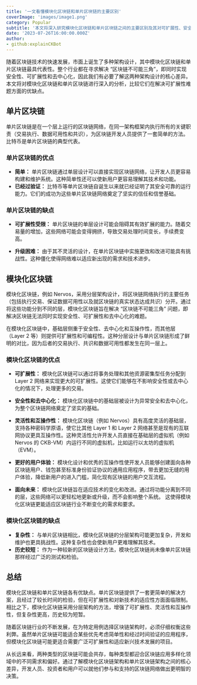 ```yaml
---
title: '一文看懂模块化区块链和单片区块链的主要区别'
coverImage: 'images/image1.png'
category: Popular
subtitle: '本文将深入研究模块化区块链和单片区块链之间的主要区别及其对可扩展性、安全性和去中心化的影响。'
date: '2023-07-26T16:00:00.000Z'
author: 
- github:explainCKBot
---
```


随着区块链技术的快速发展，市面上诞生了多种架构设计，其中模块化区块链和单片区块链最具代表性。整个行业都在寻求解决 “区块链不可能三角”，即同时实现安全性、可扩展性和去中心化，因此我们有必要了解这两种架构设计的核心差异。本文将对模块化区块链和单片区块链进行深入的分析，比较它们在解决可扩展性难题方面的优缺点。




## 单片区块链

单片区块链是在一个层上运行的区块链网络，在同一架构框架内执行所有的关键职责（交易执行、数据可用性和共识），为区块链开发人员提供了一套简单的方法。比特币是单片区块链的典型代表。


### 单片区块链的优点

* **简单：** 单片区块链通过单层设计可以直接实现区块链网络，让开发人员更容易构建和维护系统。这种简单性还可以使新用户更容易理解其技术和功能。
* **已经过验证：** 比特币等单片区块链自诞生以来就已经证明了其安全可靠的运行能力。它们的成功为这些单片区块链网络奠定了坚实的信任和信誉基础。


### 单片区块链的缺点

- **可扩展性受限：** 单片区块链的单层设计可能会阻碍其有效扩展的能力。随着交易量的增加，这些网络可能会变得拥挤，导致交易处理时间变长，手续费变高。

* **升级困难：** 由于其不灵活的设计，在单片区块链中实施更改和改进可能具有挑战性。这种僵化使得网络难以适应新出现的需求和技术进步。



## 模块化区块链

模块化区块链，例如 Nervos，采用分层架构设计，将区块链网络执行的主要任务（包括执行交易、保证数据可用性以及就区块链的真实状态达成共识）分开。通过将这些功能分到不同的层，模块化区块链旨在解决 “区块链不可能三角” 问题，即解决区块链无法同时实现安全性、可扩展性和去中心化的难题。

在模块化区块链中，基础层侧重于安全性、去中心化和互操作性，而其他层（Layer 2 等）则提供可扩展性和可编程性。这种分层设计与单片区块链形成了鲜明的对比，因为后者的交易执行、共识和数据可用性都发生在同一层上。


### 模块化区块链的优点

* **可扩展性：** 模块化区块链可以通过将事务处理和其他资源密集型任务分配到 Layer 2 网络来实现更大的可扩展性。这使它们能够在不影响安全性或去中心化的情况下，处理更多的交易。
* **安全性和去中心化：** 模块化区块链中的基础层被设计为异常安全和去中心化，为整个区块链网络奠定了坚实的基础。
* **灵活性和互操作性：** 模块化区块链（例如 Nervos）具有高度灵活的基础层，支持各种密码学原语，使它比其他 Layer 1 和 Layer 2 网络甚至是现有的互联网协议更具互操作性。这种灵活性允许开发人员直接在基础层的虚拟机（例如 Nervos 的 CKB-VM）内运行不同的虚拟机，比如运行以太坊的虚拟机（EVM）。

* **更好的用户体验：** 模块化设计和优秀的互操作性使开发人员能够创建面向各种区块链用户、钱包甚至标准身份验证协议的通用应用程序，带去更加无缝的用户体验，降低新用户的进入门槛，简化现有区块链的用户交互流程。
* **面向未来：** 模块化区块链旨在适应技术的变化和改进。通过将功能分离到不同的层，这些网络可以更轻松地更新或升级，而不会影响整个系统。 这使得模块化区块链更能适应区块链行业不断变化的需求和要求。


### 模块化区块链的缺点

* **复杂性：** 与单片区块链相比，模块化区块链的分层架构可能更加复杂，开发和维护也更具挑战性。这种复杂性也会使新用户更难理解其技术。
* **历史较短：** 作为一种较新的区块链设计方法，模块化区块链尚未像单片区块链那样经过广泛的测试和检验。



## 总结

模块化区块链和单片区块链各有优缺点。单片区块链提供了一套更简单的解决方案，且经过了较长时间的检验，但在可扩展性和对新技术的适应性方面面临限制。相比之下，模块化区块链采用分层架构的方法，增强了可扩展性、灵活性和互操作性，但复杂性更高，历史较为短暂。

随着区块链行业的不断发展，在为特定用例选择区块链架构时，必须仔细权衡这些利弊。虽然单片区块链可能适合某些优先考虑简单性和经过时间验证的应用程序，但模块化区块链可能更适合需要广泛可扩展性和适应新兴技术发展的项目。

从长远来看，两种类型的区块链可能会共存，每种类型都迎合区块链应用多样化领域中的不同需求和偏好。通过了解模块化区块链架构和单片区块链架构之间的核心差异，开发人员、投资者和用户可以就他们参与和支持的区块链网络做出更明智的决策。

